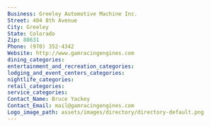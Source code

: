 ```yaml
---
Business: Greeley Automotive Machine Inc.
Street: 404 8th Avenue
City: Greeley
State: Colorado
Zip: 80631
Phone: (970) 352-4342
Website: http://www.gamracingengines.com
dining_categories: 
entertainment_and_recreation_categories: 
lodging_and_event_centers_categories: 
nightlife_categories: 
retail_categories: 
service_categories: 
Contact_Name: Bruce Yackey
Contact_Email: mail@gamracingengines.com
Logo_image_path: assets/images/directory/directory-default.png
---
```


